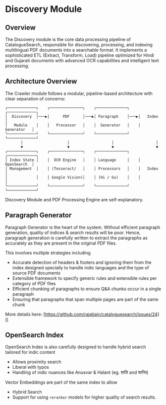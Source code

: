 # Discovery Module

## Overview

The Discovery module is the core data processing pipeline of CatalogueSearch, responsible for discovering, processing, and indexing multilingual PDF documents into a searchable format. It implements a sophisticated ETL (Extract, Transform, Load) pipeline optimized for Hindi and Gujarati documents with advanced OCR capabilities and intelligent text processing.

## Architecture Overview

The Crawler module follows a modular, pipeline-based architecture with clear separation of concerns:

```
┌─────────────┐    ┌───────────────┐    ┌──────────────┐    ┌─────────────┐
│  Discovery  │───▶│      PDF      │───▶│ Paragraph    │───▶│   Index     │
│   Module    │    │   Processor   │    │  Generator   │    │ Generator   │
└─────────────┘    └───────────────┘    └──────────────┘    └─────────────┘
       │                    │                   │                   │
       ▼                    ▼                   ▼                   ▼
┌─────────────┐    ┌───────────────┐    ┌──────────────┐    ┌─────────────┐
│ Index State │    │  OCR Engine   │    │ Language     │    │ OpenSearch  │
│ Management  │    │ (Tesseract/   │    │ Processors   │    │   Index     │
│             │    │ Google Vision)│    │ (Hi / Gu)    │    │             │
└─────────────┘    └───────────────┘    └──────────────┘    └─────────────┘
```

Discovery Module and PDF Processing Engine are self-explanatory. 

## Paragraph Generator

Paragraph Generator is the heart of the system. Without efficient paragraph generation, quality of indices & search results will be poor.
Hence, paragraph generation is carefully written to extract the paragraphs as accurately as they are present in the original PDF files.

This involves multiple strategies including

* Accurate detection of headers & footers and ignoring them from the index designed specially to handle indic languages and the type of source PDF documents
* Extensible framework to specify generic rules and extensible rules per category of PDF files
* Efficient chunking of paragraphs to ensure Q&A chunks occur in a single paragraph 
* Ensuring that paragraphs that span multiple pages are part of the same chunk

More details here: [https://github.com/rajatjain/cataloguesearch/issues/24]()

## OpenSearch Index
OpenSearch Index is also carefully designed to handle hybrid search tailored for indic content

* Allows proximity search
* Liberal with typos
* Handling of indic nuances like Anusvar & Halant (eg. शांति and शान्ति)

Vector Embeddings are part of the same index to allow
* Hybrid Search
* Support for using `reranker` models for higher quality of search results.
